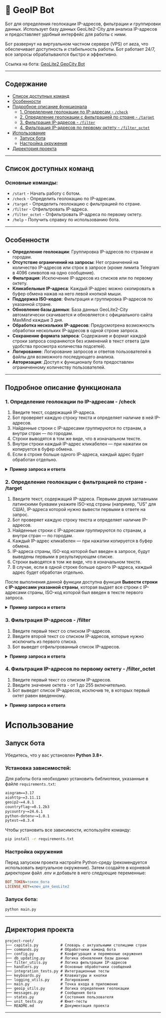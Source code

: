 # 🤖 GeoIP Bot

Бот для определения геолокации IP-адресов, фильтрации и группировки данных. Использует базу данных GeoLite2-City для анализа IP-адресов и предоставляет удобный интерфейс для работы с ними.

Бот развернут на виртуальном частном сервере (VPS) от aeza, что обеспечивает доступность и стабильность работы. Бот работает 24/7, все запросы обрабатываются быстро и эффективно.

Ссылка на бота: [GeoLite2 GeoCity Bot](https://t.me/geolite2geocity_bot)

---

## Содержание

- [Список доступных команд](#список-доступных-команд)
- [Особенности](#особенности)
- [Подробное описание функционала](#подробное-описание-функционала)
  - [1. Определение геолокации по IP-адресам - `/check`](#1-определение-геолокации-по-ip-адресам---check)
  - [2. Определение геолокации с фильтрацией по стране - `/target`](#2-определение-геолокации-с-фильтрацией-по-стране---target)
  - [3. Фильтрация IP-адресов - `/filter`](#3-фильтрация-ip-адресов---filter)
  - [4. Фильтрация IP-адресов по первому октету - `/filter_octet`](#4-фильтрация-ip-адресов-по-первому-октету---filter_octet)
- [Использование](#использование)
  - [Запуск бота](#запуск-бота)
  - [Настройка окружения](#настройка-окружения)
- [Директория проекта](#директория-проекта)

---
## Список доступных команд

### Основные команды:
- `/start` - Начать работу с ботом.
- `/check` - Определить геолокацию по IP-адресам.
- `/target` - Определить геолокацию с фильтрацией по стране.
- `/filter` - Отфильтровать IP-адреса.
- `/filter_octet` - Отфильтровать IP-адреса по первому октету.
- `/help` - Получить справку по использованию бота.
---

## Особенности

- **Определение геолокации**: Группировка IP-адресов по странам и городам.
- **Отсутствие ограничений на запросы**: Нет ограничений на количество IP-адресов или строк в запросе (кроме лимита Telegram в 4096 символов на одно сообщение).
- **Фильтрация**: Исключение IP-адресов из списков или по первому октету.
- **Кликабельные IP-адреса**: Каждый IP-адрес можно скопировать в буфер обмена нажав на него левой кнопкой мыши.
- **Поддержка ISO-кодов**: Фильтрация и группировка IP-адресов по указанной стране.
- **Обновление базы данных**: База данных GeoLite2-City автоматически скачивается и обновляется с официального сайта MaxMind каждые 3 дня.
- **Обработка нескольких IP-адресов**: Предусмотрена возможность обработки нескольких IP-адресов в одной строке запроса.
- **Сохранение формата запроса**: Содержание и формат каждой строки запроса сохраняются без изменений в текст ответа (для удобства просмотра количества подсетей).
- **Логирование**: Логирование запросов и ответов пользователей в файлы для возможного последующего анализа.
- **Авторизация**: Доступ к функционалу бота предоставлен ограниченному количеству пользователей.
---

## Подробное описание функционала

### 1. Определение геолокации по IP-адресам - /check

1. Введите текст, содержащий IP-адреса.
2. Бот проверяет каждую строку текста и определяет наличие в ней IP-адресов.
3. Найденные строки с IP-адресами группируются по странам, а внутри стран — по городам.
4. Строки выводятся в том же виде, что в изначальном тексте.
5. Внутри строки каждый IP-адрес кликабелен — при нажатии он копируется в буфер обмена.
6. Если в строке больше одного IP-адреса, каждый адрес будет обработан отдельно.

<details>
<summary><b>Пример запроса и ответа</b></summary>

<br>

<b>Запрос:</b>

123.123.123

124.124.124

155.155.155

155.8.15.15

200.0.0.0

<b>Ответ:</b>

🇨🇳 CN (Китай)

Пекин

123.123.123

🇮🇳 IN (Индия)

Дели (Нью-Дели)

124.124.124

🇺🇸 US (США)

Вашингтон

155.155.155

Огаста

155.8.15.15

🇪🇨 EC (Эквадор)

Гуаякиль

200.0.0.0

</details>


### 2. Определение геолокации с фильтрацией по стране - /target

1. Введите текст, содержащий IP-адреса. Первыми двумя заглавными латинскими буквами укажите ISO-код страны
(например, \"US\" для США), IP-адреса которой нужно вывести первыми в ответе на запрос.
2. Бот проверяет каждую строку текста и определяет наличие IP-адресов.
3. Найденные строки с IP-адресами группируются по странам, а внутри стран — по городам.
4. Каждый IP-адрес кликабелен — при нажатии копируется в буфер обмена.
5. IP-адреса страны, ISO-код которой был введен в запросе, будут выведены первыми в результирующем списке.
6. Строки выводятся в том же виде, что в изначальном тексте.
7. В случае, если в одной строке больше одного IP-адреса, каждый адрес будет обработан отдельно.

После выполнения данной функции доступна функция <b>Вывести строки с IP-адресами указанной страны</b>,
которая выдает все строки с IP-адресами страны, ISO-код которой был введен в тексте первого запроса.

<details>
<summary><b>Пример запроса и ответа</b></summary>

<br>

<b>Запрос:</b>

US

200.255.255

177.177.177

222.222.222

33.33.33

13.4.5

<b>Ответ:</b>

🇺🇸 US

Вашингтон

33.33.33

13.4.5

🇧🇷 BR (Бразилия)

Рио-де-Жанейро

200.255.255

Бразилиа

177.177.177

🇨🇳 CN (Китай)

Пекин

222.222.222

<b>Ответ при нажатии кнопки "Вывести строки с IP-адресами указанной страны":</b>

33.33.33

13.4.5

</details>

### 3. Фильтрация IP-адресов - /filter

1. Введите первый текст со списком IP-адресов.
2. Введите второй текст со списком IP-адресов, которые нужно исключить из первого списка.
3. Бот выведет отфильтрованный список IP-адресов.

<details>
<summary><b>Пример запроса и ответа</b></summary>

<br>

<b>Первый запрос:</b>

204.234.228. - 2 прокси

31.47.176. - 3 прокси

115.214.228. - 2 прокси

135.51.88. - 1 прокси

<b>Второй запрос:</b>

204.234.228. - 2 прокси

31.47.176. - 3 прокси

<b>Ответ:</b>

Отфильтрованные IP-адреса:

115.214.228

135.51.88

</details>

### 4. Фильтрация IP-адресов по первому октету - /filter_octet

1. Введите первый текст со списком IP-адресов.
2. Введите значение октета - от 1 до 255 включительно.
3. Бот выведет список IP-адресов, исключив те, в которых первый октет равен введенному.

<details>
<summary><b>Пример запроса и ответа</b></summary>

<br>

<b>Первый запрос:</b>

204.234.228. - 2 прокси

204.47.176. - 3 прокси

115.214.228. - 2 прокси

135.51.88. - 1 прокси

<b>Второй запрос:</b>

204

<b>Ответ:</b>

Отфильтрованные IP-адреса:

115.214.228

135.51.88

</details>

# Использование

## Запуск бота

Убедитесь, что у вас установлен **Python 3.8+**.

### Установка зависимостей:
Для работы бота необходимо установить библиотеки, указанные в файле `requirements.txt`:

```txt
aiogram==3.17
aiohttp~=3.11.11
geoip2~=4.8.1
countryflag~=0.1.2b3
pycountry~=24.6.1
python-dotenv~=1.0.1
pytest~=8.3.4
```

Чтобы установить все зависимости, используйте команду:

```bash
pip install -r requirements.txt
```

### Настройка окружения
Перед запуском проекта настройте Python-среду (рекомендуется использовать виртуальное окружение). Затем создайте в корневой директории файл .env и добавьте в него следующие переменные:

```ini
BOT_TOKEN=токен_бота
LICENSE_KEY=ключ_для_GeoLite2
```

### Запуск бота:
```bash
python main.py
```

---

## Директория проекта
```plaintext
project-root/
├── capitals.py          # Словарь с актуальными столицами стран
├── commands.py          # Обработчики команд бота
├── config.py            # Конфигурация и переменные окружения
├── db_updating.py       # Логика обновления базы данных
├── filter_utils.py      # Логика фильтрации IP-адресов
├── handlers.py          # Основные обработчики сообщений
├── integration_tests.py # Интеграционные тесты
├── keyboards.py         # Клавиатуры и кнопки
├── logging_utils.py     # Логирование
├── main.py              # Точка входа в приложение
├── geoip_utils.py       # Логика определения геолокации
├── messages.py          # Сообщения бота
├── states.py            # Состояния пользователя
├── unit_tests.py        # Юнит-тесты
└── README.md            # Документация проекта
```
---
